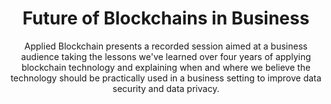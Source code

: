 ---
layout: "post"
title: "Future of Blockchains in Business"
subtitle: "Applied Blockchain presents a recorded session aimed at a business audience taking the lessons we've learned over four years of applying blockchain technology and explaining when and where we believe the technology should be practically used in a business setting to improve data security and data privacy."
image: "webinar-banner-b.jpg"
category: "Video"
tags: ["", "", ""]
link:
  type: "webinar"
  url: "webinar-blockchains"
---
